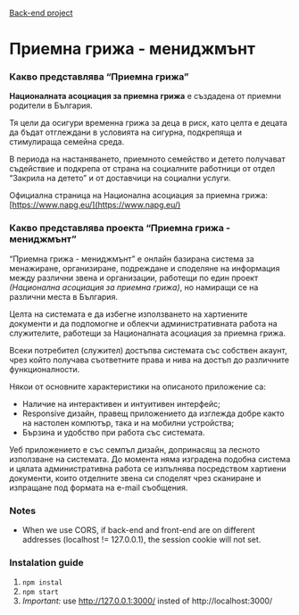[Back-end project](https://github.com/koko1313/symfony-social-care-digital-management-back-end)

# Приемна грижа - мениджмънт


### Какво представлява “Приемна грижа”
**Националната асоциация за приемна грижа** е създадена от приемни родители в България.  

Тя цели да осигури временна грижа за деца в риск, като целта е децата да бъдат 
отглеждани в условията на сигурна, подкрепяща и стимулираща семейна среда.  

В периода на настаняването, приемното семейство и детето получават съдействие и подкрепа 
от страна на социалните работници от отдел “Закрила на детето” и от доставчици на 
социални услуги.  

Официална страница на Национална асоциация за приемна грижа: [https://www.napg.eu/](https://www.napg.eu/)


### Какво представлява проекта “Приемна грижа - мениджмънт”
“Приемна грижа - мениджмънт” е онлайн базирана система за менажиране, организиране, 
подреждане и споделяне на информация между различни звена и организации, 
работещи по един проект *(Национална асоциация за приемна грижа)*, но намиращи се 
на различни места в България.  

Целта на системата е да избегне използването на хартиените документи и да 
подпомогне и облекчи административната работа на служителите, работещи за 
Националната асоциация за приемна грижа. 

Всеки потребител (служител) достъпва системата със собствен акаунт, чрез който 
получава съответните права и нива на достъп до различните функционалности.  

Някои от основните характеристики на описаното приложение са:
- Наличие на интерактивен и интуитивен интерфейс;
- Responsive дизайн, правещ приложението да изглежда добре както на настолен компютър, така и на мобилни устройства;
- Бързина и удобство при работа със системата.  

Уеб приложението е със семпъл дизайн, допринасящ за лесното използване на системата.
До момента няма изградена подобна система и цялата административна работа се изпълнява посредством хартиени документи, които отделните звена си споделят чрез сканиране и изпращане под формата на e-mail съобщения.


### Notes
- When we use CORS, if back-end and front-end are on different addresses (localhost != 127.0.0.1), the session cookie will not set.

### Instalation guide
1. `npm instal`
2. `npm start`
3. *Important:* use http://127.0.0.1:3000/ insted of http://localhost:3000/